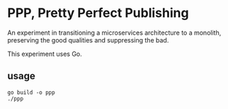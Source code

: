 # PPP, Pretty Perfect Publishing

An experiment in transitioning a microservices architecture to a monolith, preserving the good qualities and suppressing the bad.

This experiment uses Go.

## usage

    go build -o ppp
    ./ppp
